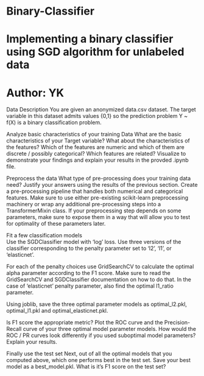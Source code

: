 # Binary-Classifier
# Implementing a binary classifier using SGD algorithm for unlabeled data
# Author: YK

Data Description
You are given an anonymized data.csv dataset.
The target variable in this dataset admits values {0,1} so the prediction problem Y ~ f(X) is a binary classification problem.


Analyze basic characteristics of your training Data
What are the basic characteristics of your Target variable? What about the characteristics of the features? Which of the features are numeric and which of them are discrete / possibly categorical? Which features are related? Visualize to demonstrate your findings and explain your results in the provded .ipynb file.

Preprocess the data
What type of pre-processing does your training data need? Justify your answers using the results of the previous section. Create a pre-processing pipeline that handles both numerical and categorical features. Make sure to use either pre-existing scikit-learn preprocessing machinery or wrap any additional pre-processing steps into a TransformerMixin class. If your preprocessing step depends on some parameters, make sure to expose them in a way that will allow you to test for optimality of these parameters later.

Fit a few classification models		 
Use the SGDClassifier model with ‘log’ loss. Use three versions of the classifier corresponding to the penalty parameter set to ‘l2’, ‘l1’, or ‘elasticnet’. 

For each of the penalty choices use GridSearchCV to calculate the optimal alpha parameter according to the F1 score. Make sure to read the GridSearchCV and SGDClassifier documentation on how to do that. In the case of ‘elasticnet’ penalty parameter, also find the optimal l1_ratio parameter. 

Using joblib, save the three optimal parameter models as optimal_l2.pkl, optimal_l1.pkl and optimal_elasticnet.pkl.

Is F1 score the appropriate metric? Plot the ROC curve and the Precision-Recall curve of your three optimal model parameter models. How would the ROC / PR curves look differently if you used suboptimal model parameters? Explain your results.

Finally use the test set
Next, out of all the optimal models that you computed above, which one performs best in the test set. Save your best model as a best_model.pkl. What is it’s F1 score on the test set?





